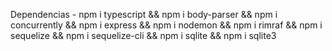 Dependencias - npm i typescript && npm i body-parser && npm i concurrently && npm i express && npm i nodemon && npm i rimraf && npm i sequelize && npm i sequelize-cli && npm i sqlite && npm i sqlite3
